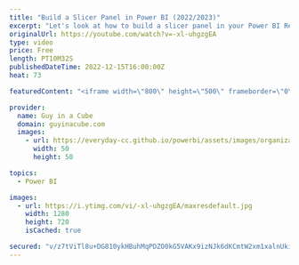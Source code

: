 ```yaml
---
title: "Build a Slicer Panel in Power BI (2022/2023)"
excerpt: "Let's look at how to build a slicer panel in your Power BI Report! This can help to reduce visuals on the canvas and also make for an app like experience. There are some things to think about though.  For a trip down memory lane, here's Adam's 2019 Slicer Panel Video: https://www.youtube.com/watch?v=xy9nmSQeUWg"
originalUrl: https://youtube.com/watch?v=-xl-uhgzgEA
type: video
price: Free
length: PT10M32S
publishedDateTime: 2022-12-15T16:00:00Z
heat: 73

featuredContent: "<iframe width=\"800\" height=\"500\" frameborder=\"0\" src=\"https://www.youtube.com/embed/-xl-uhgzgEA\" allow=\"accelerometer; autoplay; encrypted-media; gyroscope; picture-in-picture\" allowfullscreen></iframe>"

provider:
  name: Guy in a Cube
  domain: guyinacube.com
  images:
    - url: https://everyday-cc.github.io/powerbi/assets/images/organizations/guyinacube.com-50x50.jpg
      width: 50
      height: 50

topics:
  - Power BI

images:
  - url: https://i.ytimg.com/vi/-xl-uhgzgEA/maxresdefault.jpg
    width: 1280
    height: 720
    isCached: true

secured: "v/z7tViTl8u+DG810ykHBuhMqPDZO0kG5VAKx9izNJk6dKCmtW2xm1xalnUkiJnhXh+6mtTdOKwriKH294Ylb0aopltkWTc2XJNk6D7ijVl2TE4nbh4Bjz1NxZyuS+VHWY7IrBXv9BVjEYVIKATwxXCXCfNNSkL3zSzHOX53udLmCywAmED0iXnYLbKy7krcz3WBfsOmPRSuNMh3N2vhKyah+iL6RBJV8b9hsl3S+77vVS2hM6ov/ucw+PaT+lX4AVLVVIGc36XG5/rgJiHavwgjxAsAfCi3vilUWsRWrtsNdW39DwJPrIhPRtnjWUhrzToVImUKYruTI9k2baZ+te+mglltd+2obJYFrgqraWpw4oNduFT+IZp1rWkCVodSSb9q2s/0dECyhbNeDREbNA0ZKD2xZaiX6N15OOfy4wc=;482I6YOyCiY8RIubjJerDg=="
---
```


